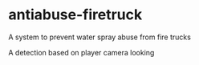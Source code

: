 # antiabuse-firetruck
A system to prevent water spray abuse from fire trucks 

A detection based on player camera looking
